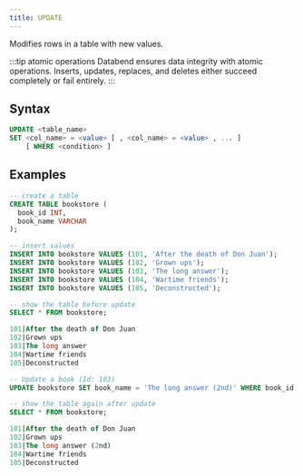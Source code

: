 ```yaml
---
title: UPDATE
---
```


Modifies rows in a table with new values.

:::tip atomic operations
Databend ensures data integrity with atomic operations. Inserts, updates, replaces, and deletes either succeed completely or fail entirely.
:::

## Syntax

```sql
UPDATE <table_name>
SET <col_name> = <value> [ , <col_name> = <value> , ... ]
    [ WHERE <condition> ]
```

## Examples

```sql
-- create a table
CREATE TABLE bookstore (
  book_id INT,
  book_name VARCHAR
);

-- insert values
INSERT INTO bookstore VALUES (101, 'After the death of Don Juan');
INSERT INTO bookstore VALUES (102, 'Grown ups');
INSERT INTO bookstore VALUES (103, 'The long answer');
INSERT INTO bookstore VALUES (104, 'Wartime friends');
INSERT INTO bookstore VALUES (105, 'Deconstructed');

-- show the table before update
SELECT * FROM bookstore;

101|After the death of Don Juan
102|Grown ups
103|The long answer
104|Wartime friends
105|Deconstructed

-- Update a book (Id: 103)
UPDATE bookstore SET book_name = 'The long answer (2nd)' WHERE book_id = 103;

-- show the table again after update
SELECT * FROM bookstore;

101|After the death of Don Juan
102|Grown ups
103|The long answer (2nd)
104|Wartime friends
105|Deconstructed
```